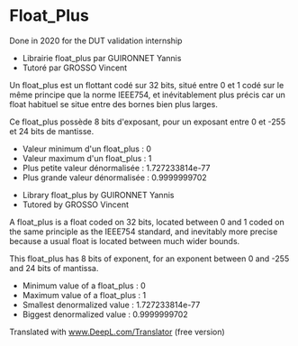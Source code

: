 # Float_Plus
Done in 2020 for the DUT validation internship

* Librairie float_plus par GUIRONNET Yannis
* Tutoré par GROSSO Vincent    

Un float_plus est un flottant codé sur 32 bits, situé entre 0 et 1 codé sur le même principe que la norme IEEE754, et inévitablement plus précis car un float habituel se situe entre des bornes bien plus larges.  


Ce float_plus possède 8 bits d'exposant, pour un exposant entre 0 et -255	et 24 bits de mantisse.  
- Valeur minimum d'un float_plus  : 0  
- Valeur maximum d'un float_plus  : 1  
- Plus petite valeur dénormalisée : 1.727233814e-77  			             
- Plus grande valeur dénormalisée : 0.9999999702  


* Library float_plus by GUIRONNET Yannis
* Tutored by GROSSO Vincent    

A float_plus is a float coded on 32 bits, located between 0 and 1 coded on the same principle as the IEEE754 standard, and inevitably more precise because a usual float is located between much wider bounds.  


This float_plus has 8 bits of exponent, for an exponent between 0 and -255 and 24 bits of mantissa.  
- Minimum value of a float_plus : 0  
- Maximum value of a float_plus : 1  
- Smallest denormalized value : 1.727233814e-77  			             
- Biggest denormalized value : 0.9999999702  

Translated with www.DeepL.com/Translator (free version)

